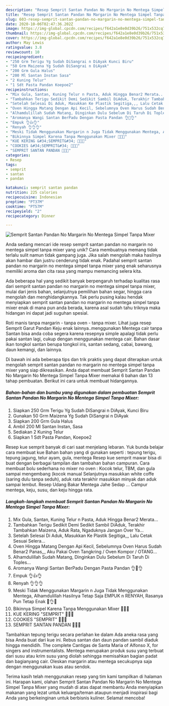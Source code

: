 ```yaml
---
description: "Resep Semprit Santan Pandan No Margarin No Mentega Simpel Tanpa Mixer, Lezat Sekali"
title: "Resep Semprit Santan Pandan No Margarin No Mentega Simpel Tanpa Mixer, Lezat Sekali"
slug: 603-resep-semprit-santan-pandan-no-margarin-no-mentega-simpel-tanpa-mixer-lezat-sekali
date: 2020-10-06T02:47:36.202Z
image: https://img-global.cpcdn.com/recipes/f642a1e8e0d39b26/751x532cq70/semprit-santan-pandan-no-margarin-no-mentega-simpel-tanpa-mixer-foto-resep-utama.jpg
thumbnail: https://img-global.cpcdn.com/recipes/f642a1e8e0d39b26/751x532cq70/semprit-santan-pandan-no-margarin-no-mentega-simpel-tanpa-mixer-foto-resep-utama.jpg
cover: https://img-global.cpcdn.com/recipes/f642a1e8e0d39b26/751x532cq70/semprit-santan-pandan-no-margarin-no-mentega-simpel-tanpa-mixer-foto-resep-utama.jpg
author: May Lewis
ratingvalue: 3.8
reviewcount: 10
recipeingredient:
- "250 Grm Terigu Yg Sudah DiSangrai n DiAyak Kunci Biru"
- "50 Grm Maizena Yg Sudah DiSangrai n DiAyak"
- "200 Grm Gula Halus"
- "200 Ml Santan Instan Sasa"
- "2 Kuning Telur"
- "1 Sdt Pasta Pandan Koepoe2"
recipeinstructions:
- "Mix Gula, Santan, Kuning Telur n Pasta, Aduk Hingga Benar2 Merata..."
- "Tambahkan Terigu Sedikit Demi Sedikit Sambil DiAduk, Terakhir Tambahkan Maizena, Aduk Rata, Ngaduknya Jangan Over Ya..."
- "Setelah Selesai Di Aduk, Masukkan Ke Plastik Segitiga,,, Lalu Cetak Sesuai Selera..."
- "Oven Hingga Matang Dengan Api Kecil, Sebelumnya Oven Harus Sudah Benar2 Panas,,, Aku Pakai Oven Tangkring / Oven Kompor / OTANG..."
- "Alhamdulillah Sudah Matang, Dinginkan Dulu Sebelum Di Taruh Di Toples..."
- "Aromanya Wangi Santan BerPadu Dengan Pasta Pandan 👌🥥👌"
- "Empuk 👌👍👌"
- "Renyah 👌👌👌"
- "Meski Tidak Menggunakan Margarin n Juga Tidak Menggunakan Mentega, Alhamdulillah Hasilnya Tetap Saja EMPUK n RENYAH, Rasanya Pun Tetap Enak 🥥👌🥥"
- "Bikinnya Simpel Karena Tanpa Menggunakan Mixer 🥚🥥🥚"
- "KUE KERING &#34;SEMPRIT&#34; 🥚🥚🥚"
- "COOKIES &#34;SEMPRIT&#34; 🥥🥥🥥"
- "SEMPRIT SANTAN PANDAN 💚💚💚"
categories:
- Resep
tags:
- semprit
- santan
- pandan

katakunci: semprit santan pandan 
nutrition: 225 calories
recipecuisine: Indonesian
preptime: "PT37M"
cooktime: "PT57M"
recipeyield: "2"
recipecategory: Dinner

---
```



![Semprit Santan Pandan No Margarin No Mentega Simpel Tanpa Mixer](https://img-global.cpcdn.com/recipes/f642a1e8e0d39b26/751x532cq70/semprit-santan-pandan-no-margarin-no-mentega-simpel-tanpa-mixer-foto-resep-utama.jpg)

Anda sedang mencari ide resep semprit santan pandan no margarin no mentega simpel tanpa mixer yang unik? Cara membuatnya memang tidak terlalu sulit namun tidak gampang juga. Jika salah mengolah maka hasilnya akan hambar dan justru cenderung tidak enak. Padahal semprit santan pandan no margarin no mentega simpel tanpa mixer yang enak seharusnya memiliki aroma dan cita rasa yang mampu memancing selera kita.

Ada beberapa hal yang sedikit banyak berpengaruh terhadap kualitas rasa dari semprit santan pandan no margarin no mentega simpel tanpa mixer, mulai dari jenis bahan, selanjutnya pemilihan bahan segar, hingga cara mengolah dan menghidangkannya. Tak perlu pusing kalau hendak menyiapkan semprit santan pandan no margarin no mentega simpel tanpa mixer enak di mana pun anda berada, karena asal sudah tahu triknya maka hidangan ini dapat jadi suguhan spesial.

Roti manis tanpa margarin - tanpa oven - tanpa mixer. Lihat juga resep Semprit Garut Pandan Keju enak lainnya..menggunakan Mentega cair tanpa Santan bisa anda coba segera karena resepnya simple apalagi tidak perlu pakai santan lagi, cukup dengan menggunakan mentega cair. Bahan dasar ikan tongkol santan berupa tongkol iris, santan sedang, cabai, bawang, daun kemangi, dan lainnya.


Di bawah ini ada beberapa tips dan trik praktis yang dapat diterapkan untuk mengolah semprit santan pandan no margarin no mentega simpel tanpa mixer yang siap dikreasikan. Anda dapat membuat Semprit Santan Pandan No Margarin No Mentega Simpel Tanpa Mixer memakai 6 bahan dan 13 tahap pembuatan. Berikut ini cara untuk membuat hidangannya.

<!--inarticleads1-->

##### Bahan-bahan dan bumbu yang digunakan dalam pembuatan Semprit Santan Pandan No Margarin No Mentega Simpel Tanpa Mixer:

1. Siapkan 250 Grm Terigu Yg Sudah DiSangrai n DiAyak, Kunci Biru
1. Gunakan 50 Grm Maizena Yg Sudah DiSangrai n DiAyak
1. Siapkan 200 Grm Gula Halus
1. Ambil 200 Ml Santan Instan, Sasa
1. Sediakan 2 Kuning Telur
1. Siapkan 1 Sdt Pasta Pandan, Koepoe2


Resep kue semprit banyak di cari saat menjelang lebaran. Yuk bunda belajar cara membuat kue Bahan bahan yang di gunakan seperti : tepung terigu, tepung jagung, telur ayam, gula, mentega Resep kue semprit mawar bisa di buat dengan berbagai tampilan dan tambahan bahan campuran. Cara membuat bolu sederhana no mixer no oven : Kocok telur, TBM, dan gula sampai mengembang (kocok manual Selanjutnya masukkan white coffe (saring dulu tanpa seduh), aduk rata terakhir masukkan minyak dan aduk sampai lembut. Resep Udang Bakar Mentega Jahe Sedap … Campur mentega, keju, susu, dan keju hingga rata. 

<!--inarticleads2-->

##### Langkah-langkah membuat Semprit Santan Pandan No Margarin No Mentega Simpel Tanpa Mixer:

1. Mix Gula, Santan, Kuning Telur n Pasta, Aduk Hingga Benar2 Merata...
1. Tambahkan Terigu Sedikit Demi Sedikit Sambil DiAduk, Terakhir Tambahkan Maizena, Aduk Rata, Ngaduknya Jangan Over Ya...
1. Setelah Selesai Di Aduk, Masukkan Ke Plastik Segitiga,,, Lalu Cetak Sesuai Selera...
1. Oven Hingga Matang Dengan Api Kecil, Sebelumnya Oven Harus Sudah Benar2 Panas,,, Aku Pakai Oven Tangkring / Oven Kompor / OTANG...
1. Alhamdulillah Sudah Matang, Dinginkan Dulu Sebelum Di Taruh Di Toples...
1. Aromanya Wangi Santan BerPadu Dengan Pasta Pandan 👌🥥👌
1. Empuk 👌👍👌
1. Renyah 👌👌👌
1. Meski Tidak Menggunakan Margarin n Juga Tidak Menggunakan Mentega, Alhamdulillah Hasilnya Tetap Saja EMPUK n RENYAH, Rasanya Pun Tetap Enak 🥥👌🥥
1. Bikinnya Simpel Karena Tanpa Menggunakan Mixer 🥚🥥🥚
1. KUE KERING &#34;SEMPRIT&#34; 🥚🥚🥚
1. COOKIES &#34;SEMPRIT&#34; 🥥🥥🥥
1. SEMPRIT SANTAN PANDAN 💚💚💚


Tambahkan tepung terigu secara perlahan ke dalam Ada aneka rasa yang bisa Anda buat dari kue ini. Rebus santan dan daun pandan sambil diaduk hingga mendidih. The complete Cantigas de Santa Maria of Alfonso X, for singers and instrumentalists. Mentega merupakan produk susu yang terbuat dari susu atau krim susu yang diolah sehingga memisahkan bagian padat dan bagianyang cair. Oleskan margarin atau mentega secukupnya saja dengan menggunakan kuas atau sendok. 

Terima kasih telah menggunakan resep yang tim kami tampilkan di halaman ini. Harapan kami, olahan Semprit Santan Pandan No Margarin No Mentega Simpel Tanpa Mixer yang mudah di atas dapat membantu Anda menyiapkan makanan yang lezat untuk keluarga/teman ataupun menjadi inspirasi bagi Anda yang berkeinginan untuk berbisnis kuliner. Selamat mencoba!

